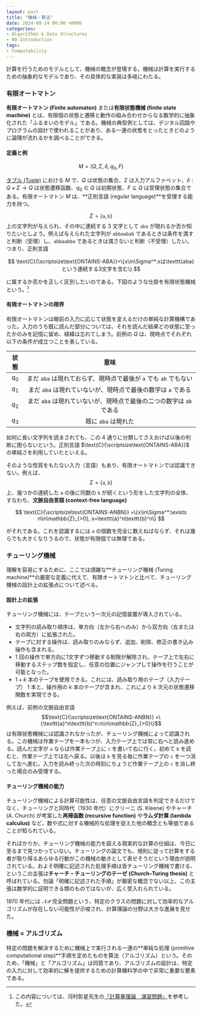 ```yaml
---
layout: post
title: "機械・算法"
date: 2024-09-24 00:00 +0000
categories:
- Algorithms & Data Structures
- 00-Introduction
tags:
- Computability
---
```

計算を行うためのモデルとして、機械の概念が登場する。機械は計算を実行するための抽象的なモデルであり、その具体的な実装は多岐にわたる。

### 有限オートマトン

**有限オートマトン (Finite automaton)** または**有限状態機械 (finite state machine)** とは、有限個の状態と遷移と動作の組み合わせからなる数学的に抽象化された「ふるまいのモデル」である。機械の典型例としては、デジタル回路やプログラムの設計で使われることがあり、ある一連の状態をとったときどのように論理が流れるかを調べることができる。

#### 定義と例

$$
M=(Q,\Sigma,\delta,q_0,F)
$$

[タプル (Tuple)](https://ja.wikipedia.org/?curid=223490) における $M$ で、$Q$ は状態の集合、$\Sigma$ は入力アルファベット、$\delta: Q \times\Sigma\to Q$ は状態遷移函数、$q_0\in Q$ は初期状態、$F \subseteq Q$ は受理状態の集合である。有限オートマトン $M$ は、**正則言語 (regular language)**を受理する能力を持つ。

$$\Sigma=\{\texttt{a},\texttt{b}\}$$ 上の文字列が与えられ、その中に連続する $3$ 文字として $\texttt{aba}$ が現れるか否か知りたいとしよう。例えば与えられた文字列が $\texttt{abbaabab}$ であるときは条件を満すと判断（受理）し、$\texttt{abbaabba}$ であるときは満さないと判断（不受理）したい。つまり、正則言語

$$
\text{C}{\scriptsize\text{ONTAINS-ABA}}=\{x\in\Sigma^*:xは\texttt{aba}という連続する3文字を含む\}
$$

に属するか否かを正しく区別したいのである。下図のような仕掛を有限状態機械という。[^1]

[^1]: この内容については、河村彰星先生の[「計算量理論　演習問題」](https://www.kurims.kyoto-u.ac.jp/~kawamura/keisanryo/enshu.html)を参考した。

<center>
<script type="text/tikz">
\tikzcdset{
	every label/.append style={font=\large},
	every arrow/.append style={red,thick}
}
\begin{tikzcd}[line width=1pt]
|[shape=circle,draw=red,red,alias=A] | q_0\arrow[loop left,"\texttt{b}"]\arrow[r,"\texttt{a}"] & |[shape=circle,draw=red,red] | q_1\arrow[loop above,"\texttt{a}"]\arrow[r,"\texttt{b}"] & |[shape=circle,draw=red,red,alias=B] | q_2\arrow[l,bend left=30,from=B,to=A]{}{\texttt{b}}\arrow[r,"\texttt{a}"] & |[shape=circle,double=red!50,draw=red,red] | q_3\arrow[loop right,"\texttt{a,b}"]
\end{tikzcd}
</script>
</center>

#### 有限オートマトンの限界

有限オートマトンは眼前の入力に応じて状態を変えるだけの単純な計算機構であった。入力のうち既に読んだ部分については、それを読んだ結果どの状態に至ったかのみを記憶に留め、経緯は忘れてしまう。前例の $Q$ は、現時点でそれぞれ以下の条件が成立つことを表している。

|状態|意味|
|:-:|:-:|
|$q_0$|まだ $\texttt{aba}$ は現れておらず、現時点で最後が $\texttt{a}$ でも $\texttt{ab}$ でもない|
|$q_1$|まだ $\texttt{aba}$ は現れていないが、現時点で最後の数字は $\texttt{a}$ である|
|$q_2$|まだ $\texttt{aba}$ は現れていないが、現時点で最後の二つの数字は $\texttt{ab}$ である|
|$q_3$|既に $\texttt{aba}$ は現れた|

如何に長い文字列を読まされても、この $4$ 通りに分類してさえおけば以後の判断に困らないという。正則言語 $\text{C}{\scriptsize\text{ONTAINS-ABA}}$ の単純さを利用していたといえる。

そのような性質をもたない入力（言語）もあり、有限オートマトンでは認識できない。例えば、$$\Sigma=\{\texttt{a},\texttt{b}\}$$ 上、幾つかの連続した $\texttt{a}$ の後に同数の $\texttt{b}$ が続くという形をした文字列の全体、すなわち、**文脈自由言語 (context-free language)**

$$
\text{C}{\scriptsize\text{ONTAINS-ANBN}} =\{x\in\Sigma^*:\exists n\in\mathbb{Z}_{>0}, x=\texttt{a}^n\texttt{b}^n\}
$$

がそれである。これを認識するには $\texttt{a}$ の個数を完全に数えねばならず、それは幾らでも大きくなりうるので、状態が有限個では無理である。

### チューリング機械

理解を容易にするために、ここでは煩雑な**チューリング機械 (Turing machine)**の厳密な定義に代えて、有限オートマトンと比べて、チューリング機械の設計上の拡張点について述べる。

#### 設計上の拡張

チューリング機械には、テープという一次元の記憶装置が導入されている。

- 文字列の読み取り順序は、単方向（左から右へのみ）から双方向（左または右の両方）に拡張された。
- テープに対する操作は、読み取りのみならず、追加、削除、修正の書き込み操作も含まれる。
- $1$ 回の操作で単方向に1文字ずつ移動する制限が解除され、テープ上で左右に移動するステップ数を指定し、任意の位置にジャンプして操作を行うことが可能となった。
- $1+k$ 本のテープを使用できる。これには、読み取り用のテープ（入力テープ） $1$ 本と、操作用の $k$ 本のテープが含まれ、これにより $k$ 次元の状態遷移関数を実現できる。

例えば、前例の文脈自由言語 $$\text{C}{\scriptsize\text{ONTAINS-ANBN}} =\{\texttt{a}^n\texttt{b}^n:n\in\mathbb{Z}_{>0}\}$$ は有限状態機械には認識されなかったが、チューリング機械によって認識される。この機械は作業テープを一本もつが、入力テープ上では常に右へと読み進める。読んだ文字が $\texttt{a}$ ならば作業テープ上に $\texttt{c}$ を書いて右に行く。初めて $\texttt{b}$ を読むと、作業テープ上では左へ戻る。以後は $\texttt{b}$ を見る毎に作業テープの $\texttt{c}$ を一つ消して左へ進む。入力を読み終った次の時刻にちょうど作業テープ上の $\texttt{c}$ を消し終った場合のみ受理する。

#### チューリング機械の能力

チューリング機械による計算可能性は、任意の文脈自由言語を判定できるだけでなく、チューリングと同時代（$1930$ 年代）にクリーニ (S. Kleene) やチャーチ (A. Church) が考案した**再帰函数 (recursive function)** や**ラムダ計算 (lambda calculus)** など，数や式に対する機械的な処理を捉えた他の概念とも等価であることが知られている。

そればかりか、チューリング機械の能力を超える現実的な計算の仕組は、今日に至るまで見つかっていない。チューリングの論文でも、規則に従って計算をする者が取り得るあらゆる行動がこの機械の動きとして表せそうだという理由が説明されている。およそ明確に記述された処理手順は皆チューリング機械で書ける、というこの主張は**チャーチ・チューリングのテーゼ (Church–Turing thesis)** と呼ばれている。勿論「明確に記述された手順」が厳密な概念でない以上、この主張は数学的に証明できる類のものではないが、広く受入れられている。

$1970$ 年代には $\mathcal{NP}$ 完全問題という、特定のクラスの問題に対して効率的なアルゴリズムが存在しない可能性が示唆され、計算理論の分野は大きな進展を見せた。

### 機械 $=$ アルゴリズム

特定の問題を解決するために機械上で実行される一連の**単純な処理 (primitive computational step)**手順を定めたものを算法（アルゴリズム）という。そのため、「機械」と「アルゴリズム」は同質であり、アルゴリズムの設計は、特定の入力に対して効率的に解を提供するための計算機科学の中で非常に重要な要素である。
